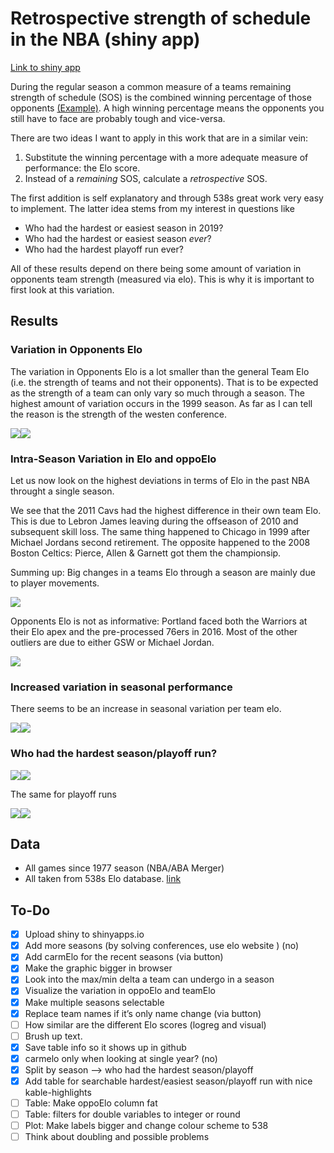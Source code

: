 Retrospective strength of schedule in the NBA (shiny app)
================

[Link to shiny app](https://georgeblck.shinyapps.io/oppoElo/)

During the regular season a common measure of a teams remaining strength
of schedule (SOS) is the combined winning percentage of those opponents
[(Example)](http://www.tankathon.com/remaining_schedule_strength). A
high winning percentage means the opponents you still have to face are
probably tough and vice-versa.

There are two ideas I want to apply in this work that are in a similar
vein:

1.  Substitute the winning percentage with a more adequate measure of
    performance: the Elo score.
2.  Instead of a *remaining* SOS, calculate a *retrospective* SOS.

The first addition is self explanatory and through 538s great work very
easy to implement. The latter idea stems from my interest in questions
like

  - Who had the hardest or easiest season in 2019?
  - Who had the hardest or easiest season *ever*?
  - Who had the hardest playoff run ever?

All of these results depend on there being some amount of variation in
opponents team strength (measured via elo). This is why it is important
to first look at this variation.

## Results

### Variation in Opponents Elo

The variation in Opponents Elo is a lot smaller than the general Team
Elo (i.e. the strength of teams and not their opponents). That is to be
expected as the strength of a team can only vary so much through a
season. The highest amount of variation occurs in the 1999 season. As
far as I can tell the reason is the strength of the westen conference.

![](README_files/figure-gfm/sd-1.png)<!-- -->![](README_files/figure-gfm/sd-2.png)<!-- -->

### Intra-Season Variation in Elo and oppoElo

Let us now look on the highest deviations in terms of Elo in the past
NBA throught a single season.

We see that the 2011 Cavs had the highest difference in their own team
Elo. This is due to Lebron James leaving during the offseason of 2010
and subsequent skill loss. The same thing happened to Chicago in 1999
after Michael Jordans second retirement. The opposite happened to the
2008 Boston Celtics: Pierce, Allen & Garnett got them the championsip.

Summing up: Big changes in a teams Elo through a season are mainly due
to player movements.

![](README_files/figure-gfm/teamdelta.png)<!-- -->

Opponents Elo is not as informative: Portland faced both the Warriors at
their Elo apex and the pre-processed 76ers in 2016. Most of the other
outliers are due to either GSW or Michael Jordan.

![](README_files/figure-gfm/oppodelta.png)<!-- -->

### Increased variation in seasonal performance

There seems to be an increase in seasonal variation per team elo.

![](README_files/figure-gfm/unnamed-chunk-1-1.png)<!-- -->![](README_files/figure-gfm/unnamed-chunk-1-2.png)<!-- -->

### Who had the hardest season/playoff run?

![](README_files/figure-gfm/hardseason.png)<!-- -->![](README_files/figure-gfm/easyseason.png)<!-- -->

The same for playoff runs

![](README_files/figure-gfm/hardplayoff.png)<!-- -->![](README_files/figure-gfm/easyplayoff.png)<!-- -->

## Data

  - All games since 1977 season (NBA/ABA Merger)
  - All taken from 538s Elo database.
    [link](https://projects.fivethirtyeight.com/nba-model/nba_elo.csv)

## To-Do

  - [x] Upload shiny to shinyapps.io
  - [x] Add more seasons (by solving conferences, use elo website ) (no)
  - [x] Add carmElo for the recent seasons (via button)
  - [x] Make the graphic bigger in browser
  - [x] Look into the max/min delta a team can undergo in a season
  - [x] Visualize the variation in oppoElo and teamElo
  - [x] Make multiple seasons selectable
  - [x] Replace team names if it’s only name change (via button)
  - [ ] How similar are the different Elo scores (logreg and visual)
  - [ ] Brush up text.
  - [x] Save table info so it shows up in github
  - [x] carmelo only when looking at single year? (no)
  - [x] Split by season –\> who had the hardest season/playoff
  - [x] Add table for searchable hardest/easiest season/playoff run with
    nice kable-highlights
  - [ ] Table: Make oppoElo column fat
  - [ ] Table: filters for double variables to integer or round
  - [ ] Plot: Make labels bigger and change colour scheme to 538
  - [ ] Think about doubling and possible problems
